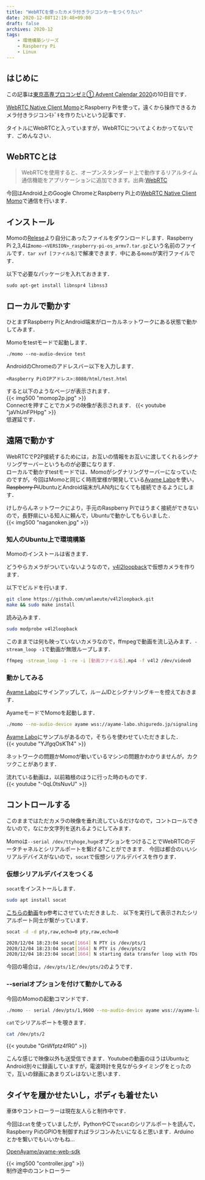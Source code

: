 ```yaml
---
title: "WebRTCを使ったカメラ付きラジコンカーをつくりたい"
date: 2020-12-08T12:19:48+09:00
draft: false
archives: 2020-12
tags:
    - 環境構築シリーズ
    - Raspberry Pi
    - Linux
---
```

## はじめに
この記事は[東京高専プロコンゼミ① Advent Calendar 2020](https://adventar.org/calendars/5509)の10日目です．


[WebRTC Native Client Momo](https://github.com/shiguredo/momo)とRaspberry Piを使って，遠くから操作できるカメラ付きラジコンﾓﾄﾞｷを作りたいという記事です．

タイトルにWebRTCと入っていますが，WebRTCについてよくわかってないです．ごめんなさい．

## WebRTCとは  

> WebRTCを使用すると、オープンスタンダード上で動作するリアルタイム通信機能をアプリケーションに追加できます。出典:[WebRTC](https://webrtc.org/)

今回はAndroid上のGoogle ChromeとRaspberry Pi上の[WebRTC Native Client Momo](https://github.com/shiguredo/momo)で通信を行います．

## インストール
Momoの[Relese](https://github.com/shiguredo/momo/releases)より自分にあったファイルをダウンロードします．Raspberry Pi 2,3,4は`momo-<VERSION>_raspberry-pi-os_armv7.tar.gz`という名前のファイルです．`tar xvf [ファイル名]`で解凍できます．中にある`momo`が実行ファイルです．

以下で必要なパッケージを入れておきます．
```
sudo apt-get install libnspr4 libnss3
```

## ローカルで動かす
ひとまずRaspberry PiとAndroid端末がローカルネットワークにある状態で動かしてみます．

Momoをtestモードで起動します．
```
./momo --no-audio-device test
```

AndroidのChromeのアドレスバー以下を入力します．
```
<Raspberry PiのIPアドレス>:8080/html/test.html
```
すると以下のようなページが表示されます．  
{{< img500 "momop2p.jpg" >}}  
Connectを押すことでカメラの映像が表示されます．
{{< youtube "jaVhUnFPHpg" >}}  
低遅延です．  

## 遠隔で動かす
WebRTCでP2P接続するためには，お互いの情報をお互いに渡してくれるシグナリングサーバーというものが必要になります．  
ローカルで動かすtestモードでは、Momoがシグナリングサーバーになっていたのですが，今回はMomoと同じく時雨堂様が開発している[Ayame Labo](https://ayame-labo.shiguredo.jp/)を使い，<s>Raspberry Pi</s>UbuntuとAndroid端末がLAN内になくても接続できるようにします．

けしからんネットワークにより，手元のRaspberry Piではうまく接続ができないので，長野県にいる知人に頼んで，Ubuntuで動かしてもらいました．  
{{< img500 "naganoken.jpg" >}}  

### 知人のUbuntu上で環境構築
Momoのインストールは省きます．

どうやらカメラがついていないようなので，[v4l2loopback](https://github.com/umlaeute/v4l2loopback)で仮想カメラを作ります．


以下でビルドを行います．
```bash
git clone https://github.com/umlaeute/v4l2loopback.git
make && sudo make install
```
読み込みます．
```bash
sudo modprobe v4l2loopback
```

このままでは何も映っていないカメラなので，ffmpegで動画を流し込みます．`-stream_loop -1`で動画が無限ループします．
```bash
ffmpeg -stream_loop -1 -re -i [動画ファイル名].mp4 -f v4l2 /dev/video0
```

### 動かしてみる
[Ayame Labo](https://ayame-labo.shiguredo.jp/)にサインアップして，ルームIDとシグナリングキーを控えておきます．

AyameモードでMomoを起動します．
```bash
./momo --no-audio-device ayame wss://ayame-labo.shiguredo.jp/signaling [Ayame LaboのルームID] --signaling-key [Ayame Laboのシグナリングキー]
```

[Ayame Labo](https://ayame-labo.shiguredo.jp/)にサンプルがあるので，そちらを使わせていただきました．  
{{< youtube "YJfgqOsKTt4" >}}

ネットワークの問題かMomoが動いているマシンの問題かわかりませんが，カクツクことがあります．

流れている動画は，以前箱根のほうに行った時のものです．  
{{< youtube "-0qL0tsNuvU" >}}  

## コントロールする
このままではただカメラの映像を垂れ流しているだけなので，コントロールできないので，なにか文字列を送れるようにしてみます．

Momoは`--serial /dev/ttyhoge,huge`オプションをつけることでWebRTCのデータチャネルとシリアルポートを繋げる?ことができます．
今回は都合のいいシリアルデバイスがないので，`socat`で仮想シリアルデバイスを作ります．
### 仮想シリアルデバイスをつくる
`socat`をインストールします．
```bash
sudo apt install socat
```
[こちらの動画](https://www.youtube.com/watch?v=iFmD-CeB96A)をp参考にさせていただきました．
以下を実行して表示されたシリアルポート同士が繋がっています．
```bash
socat -d -d pty,raw,echo=0 pty,raw,echo=0
```

```bash
2020/12/04 18:23:04 socat[1664] N PTY is /dev/pts/1
2020/12/04 18:23:04 socat[1664] N PTY is /dev/pts/2
2020/12/04 18:23:04 socat[1664] N starting data transfer loop with FDs [5,5] and [7,7]
```
今回の場合は，`/dev/pts/1`と`/dev/pts/2`のようです．


### --serialオプションを付けて動かしてみる
今回のMomoの起動コマンドです．
```bash
./momo -- serial /dev/pts/1,9600 --no-audio-device ayame wss://ayame-labo.shiguredo.jp/signaling [ルームID] --signaling-key [シグナリングキー]
```

`cat`でシリアルポートを覗きます．
```bash
cat /dev/pts/2
```
{{< youtube "GnWfptz4fR0" >}}

こんな感じで映像以外も送受信できます．Youtubeの動画のほうはUbuntuとAndroid別々に録画していますが，電波時計を見ながらタイミングをとったので，互いの録画にあまりズレはないと思います．

## タイヤを履かせたいし，ボディも着せたい
車体やコントローラーは現在友人らと制作中です．

今回は`cat`を使っていましたが，PythonやCで`socat`のシリアルポートを読んで，Raspberry PiのGPIOを制御すればラジコンみたいになると思います．Arduinoとかを繋いでもいいかもね...  

[ OpenAyame/ayame-web-sdk ](https://github.com/OpenAyame/ayame-web-sdk)  

{{< img500 "controller.jpg" >}}  
制作途中のコントローラー